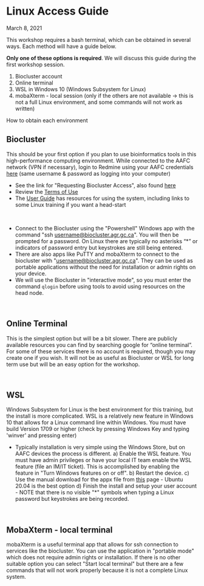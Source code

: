 # Linux Access Guide

March 8, 2021

This workshop requires a bash terminal, which can be obtained in several ways. Each method will have a guide below.

**Only one of these options is required**. We will discuss this guide during the first workshop session.

1. Biocluster account
2. Online terminal
3. WSL in Windows 10 (Windows Subsystem for Linux)
4. mobaXterm - local session (only if the others are not available -> this is not a full Linux environment, and some commands will not work as written)

How to obtain each environment

## Biocluster

This should be your first option if you plan to use bioinformatics tools in this high-performance computing environment. While connected to the AAFC network (VPN if necessary), login to Redmine using your AAFC credentials [here](https://redmine.biodiversity.agr.gc.ca/projects/biocluster) (same username & password as logging into your computer)

- See the link for "Requesting Biocluster Access", also found [here](https://redmine.biodiversity.agr.gc.ca/projects/biocluster/wiki/Requesting_Biocluster_Access)
- Review the [Terms of Use](https://redmine.biodiversity.agr.gc.ca/projects/biocluster/wiki/Biocluster_Terms_of_Use)
- The [User Guide](https://redmine.biodiversity.agr.gc.ca/projects/biocluster/wiki/Biocluster_User_Guide) has resources for using the system, including links to some Linux training if you want a head-start

<br>

- Connect to the Biocluster using the "Powershell" Windows app with the command "ssh username@biocluster.agr.gc.ca". You will then be prompted for a password. On Linux there are typically no asterisks “*” or indicators of password entry but keystrokes are still being entered.
- There are also apps like PuTTY and mobaXterm to connect to the biocluster with "username@biocluster.agr.gc.ca". They can be used as portable applications without the need for installation or admin rights on your device.
- We will use the Biocluster in "interactive mode", so you must enter the command `qlogin` before using tools to avoid using resources on the head node.

<br>

## Online Terminal

This is the simplest option but will be a bit slower. There are publicly available resources you can find by searching google for “online terminal”. For some of these services there is no account is required, though you may create one if you wish. It will not be as useful as Biocluster or WSL for long term use but will be an easy option for the workshop.

<br>

## WSL

Windows Subsystem for Linux is the best environment for this training, but the install is more complicated. WSL is a relatively new feature in Windows 10 that allows for a Linux command line within Windows. You must have build Version 1709 or higher (check by pressing Windows Key and typing 'winver' and pressing enter)

- Typically installation is very simple using the Windows Store, but on AAFC devices the process is different.
a) Enable the WSL feature. You must have admin privileges or have your local IT team enable the WSL feature (file an IM/IT ticket). This is accomplished by enabling the feature in "Turn Windows features on or off".
b) Restart the device.
c) Use the manual download for the appx file from [this](https://docs.microsoft.com/en-us/windows/wsl/install-manual) page - Ubuntu 20.04 is the best option
d) Finish the install and setup your user account - NOTE that there is no visible "*" symbols when typing a Linux password but keystrokes are being recorded.

<br>

## MobaXterm - local terminal

mobaXterm is a useful terminal app that allows for ssh connection to services like the biocluster. You can use the application in "portable mode" which does not require admin rights or installation. If there is no other suitable option you can select "Start local terminal" but there are a few commands that will not work properly because it is not a complete Linux system.
